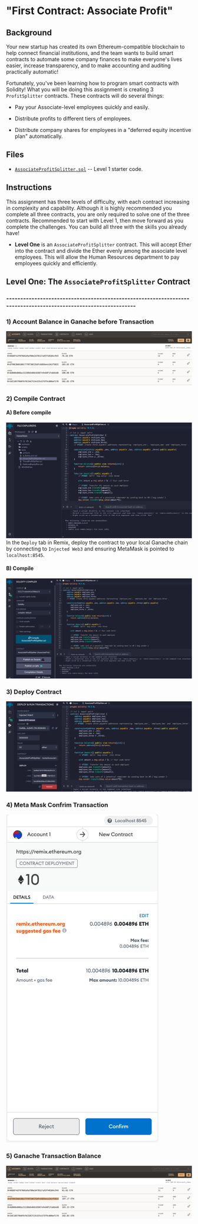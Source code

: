 # "First Contract: Associate Profit"

## Background

Your new startup has created its own Ethereum-compatible blockchain to help connect financial institutions, and the team wants to build smart contracts to automate some company finances to make everyone's lives easier, increase transparency, and to make accounting and auditing practically automatic!

Fortunately, you've been learning how to program smart contracts with Solidity! What you will be doing this assignment is creating 3 `ProfitSplitter` contracts. These contracts will do several things:

* Pay your Associate-level employees quickly and easily.

* Distribute profits to different tiers of employees.

* Distribute company shares for employees in a "deferred equity incentive plan" automatically.

## Files

* [`AssociateProfitSplitter.sol`](Solidity-Project/AssociateProfitSplitter.sol) -- Level 1 starter code.


## Instructions

This assignment has three levels of difficulty, with each contract increasing in complexity and capability. Although it is highly recommended you complete all three contracts, you are only required to solve one of the three contracts. Recommended to start with Level 1, then move forward as you complete the challenges. You can build all three with the skills you already have!

* **Level One** is an `AssociateProfitSplitter` contract. This will accept Ether into the contract and divide the Ether evenly among the associate level employees. This will allow the Human Resources department to pay employees quickly and efficiently.


##            Level One: The `AssociateProfitSplitter` Contract
### ---------------------------------------------------------------------------------------------------------------

### 1) Account Balance in Ganache before Transaction

![Ganache Before](Images/01_Ass_Ganache_before.png)


### 2) Compile Contract

#### A) Before compile
![Ganache Before](Images/02_Ass_Solidity_before.png)
In the `Deploy` tab in Remix, deploy the contract to your local Ganache chain by connecting to `Injected Web3` and ensuring MetaMask is pointed to `localhost:8545`.
#### B) Compile
![Remix Testing](Images/03_Ass_Compile.png)

### 3) Deploy Contract

![Remix Testing](Images/04_Ass_DeployBeforeRun.png)

### 4) Meta Mask Confrim Transaction

![Remix Testing](Images/05_Ass_Metamask.png)

### 5) Ganache Transaction Balance

![Remix Testing](Images/07_Ass_Ganache_After.png)


